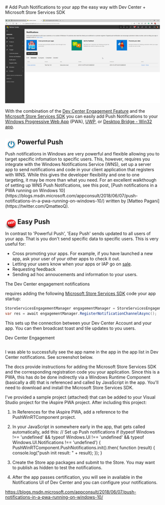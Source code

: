 ﻿﻿# Add Push Notifications to your app the easy way with Dev Center + Microsoft Store Services SDK

![Dev Center Engagement with Push Notifications](images/devcenternotificationspage.png)

With the combination of the [Dev Center Engagement Feature](https://docs.microsoft.com/en-us/windows/uwp/publish/send-push-notifications-to-your-apps-customers) and the [Microsoft Store Services SDK](https://docs.microsoft.com/en-us/windows/uwp/mosnetize/microsoft-store-services-sdk) you can easily add Push Notifications to your [Windows Progressive Web App](https://docs.microsoft.com/en-us/microsoft-edge/progressive-web-apps) (PWA), [UWP](https://docs.microsoft.com/en-us/windows/uwp/get-started/universal-application-platform-guide), or [Desktop Bridge - Win32 app](https://aka.ms/desktopbridge).


## Powerful Push  <img src="images/power-button40.png" height="40px" width="40px" align="left"/> 
</div>
Push notifications in Windows are very powerful and flexible allowing you to target specific infomation to specific users. This, however, requires you integrate with the Windows Notifications Service (WNS), set up a server app to send notifications and code in your client application that registers with WNS. While this gives the developer flexibility and one to one targeting, it may be more than what you need. For an excellent walkthough of setting up WNS Push Notifications, see this post, [Push notifications in a PWA running on Windows 10](https://blogs.msdn.microsoft.com/appconsult/2018/06/07/push-notifications-in-a-pwa-running-on-windows-10/) written by [Matteo Pagani](https://twitter.com/QmatteoQ).

## Easy Push <img src="images/easybutton100.png" height="40px" width="40px" align="left"/> 

In contrast to 'Powerful Push', 'Easy Push' sends updated to all users of your app. That is you don't send specific data to specific users. This is very useful for:

* Cross promoting your apps. For example, if you have launched a new app, ask your user of your other apps to check it out.
* Letting your users know when your apps or IAP go on [sale](https://docs.microsoft.com/en-us/windows/uwp/publish/set-and-schedule-app-pricing).
* Requesting feedback
* Sending ad hoc annoucements and information to your users.

The Dev Center engagement notifications 



requires adding the following  [Microsoft Store Services SDK](https://docs.microsoft.com/en-us/windows/uwp/mosnetize/microsoft-store-services-sdk) code your app startup:

```cs
StoreServicesEngagementManager engagementManager = StoreServicesEngagementManager.GetDefault();
var res = await engagementManager.RegisterNotificationChannelAsync();
```
This sets up the connection between your Dev Center Account and your app. You can then broadcast toast and tile updates to you users.








Dev Center Engagement





## 


I was able to successfully see the app name in the app in the app list in Dev Center notifications. See screenshot below.
 
The docs provide instructions for adding the Microsoft Store Services SDK and the corresponding registration code you your application. Since this is a PWA, this has do be done indirectly via a Windows Runtime Component (basically a dll) that is referenced and called by JavaScript in the app. You'll need to download and install the Microsoft Store Services SDK.

I've provided a sample project (attached) that can be added to your Visual Studio project for the iAspire PWA project. After including this project:
1)	In References for the iAspire PWA, add a reference to the PushWinRTComponent project.
 
2)	In your JavaScript in somewhere early in the app, that gets called automatically, add this:
// Set up Push notifications
if (typeof Windows !== 'undefined' &&
  typeof Windows.UI !== 'undefined' &&
  typeof Windows.UI.Notifications !== 'undefined') {
  PushWinRTComponent.PushNotifications.init().then(
    function (result) {
      console.log("push init result: " + result);
    });
}
3)	Create the Store app packages and submit to the Store. You may want to publish as hidden to test the notifications.
4)	After the app passes certification, you will see in available in the Notifications UI of Dev Center and you can configure your notifications.

https://blogs.msdn.microsoft.com/appconsult/2018/06/07/push-notifications-in-a-pwa-running-on-windows-10/


